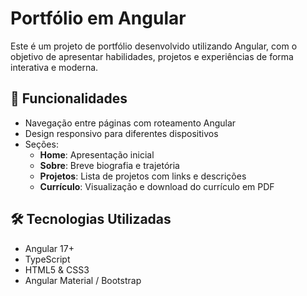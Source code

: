 # Portfólio em Angular

Este é um projeto de portfólio desenvolvido utilizando Angular, com o objetivo de apresentar habilidades, projetos e experiências de forma interativa e moderna.

## 🚀 Funcionalidades

- Navegação entre páginas com roteamento Angular
- Design responsivo para diferentes dispositivos
- Seções:
  - **Home**: Apresentação inicial
  - **Sobre**: Breve biografia e trajetória
  - **Projetos**: Lista de projetos com links e descrições
  - **Currículo**: Visualização e download do currículo em PDF

## 🛠️ Tecnologias Utilizadas

- Angular 17+
- TypeScript
- HTML5 & CSS3
- Angular Material / Bootstrap
